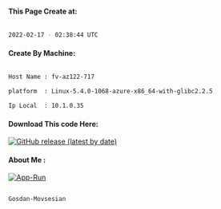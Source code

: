 
   
#### This Page Create at:

```bash

2022-02-17 - 02:38:44 UTC

```

#### Create By Machine:

```bash

Host Name : fv-az122-717

platform  : Linux-5.4.0-1068-azure-x86_64-with-glibc2.2.5

Ip Local  : 10.1.0.35

```
#### Download This code Here:

[![GitHub release (latest by date)](https://img.shields.io/github/v/release/Gosdan-Movsesian/Gosdan?style=for-the-badge&label=Download)](https://github.com/Gosdan-Movsesian/Gosdan/releases) 

</p> 

#### About Me :

[![App-Run](https://github.com/Gosdan-Movsesian/Gosdan/actions/workflows/App-Run.yml/badge.svg)](https://github.com/Gosdan-Movsesian/Gosdan/actions/workflows/App-Run.yml)

```bash

Gosdan-Movsesian

```

